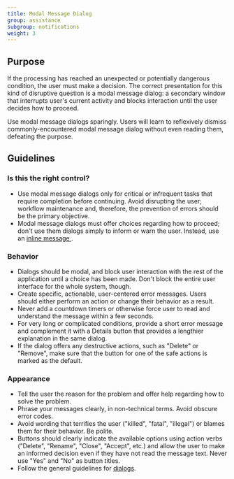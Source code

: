 ```yaml
---
title: Modal Message Dialog
group: assistance
subgroup: notifications
weight: 3
---
```


Purpose
-------

If the processing has reached an unexpected or potentially dangerous
condition, the user must make a decision. The correct presentation for
this kind of disruptive question is a modal message dialog: a secondary
window that interrupts user's current activity and blocks interaction
until the user decides how to proceed.

Use modal message dialogs sparingly. Users will learn to reflexively
dismiss commonly-encountered modal message dialog without even reading
them, defeating the purpose.

Guidelines
----------

### Is this the right control?

-   Use modal message dialogs only for critical or infrequent tasks that
    require completion before continuing. Avoid disrupting the user;
    workflow maintenance and, therefore, the prevention of errors should
    be the primary objective.
-   Modal message dialogs must offer choices regarding how to proceed;
    don't use them dialogs simply to inform or warn the user. Instead,
    use an [inline message ](../inline).

### Behavior

-   Dialogs should be modal, and block user interaction with the rest of
    the application until a choice has been made. Don't block the
    entire user interface for the whole system, though.
-   Create specific, actionable, user-centered error messages. Users
    should either perform an action or change their behavior as a
    result.
-   Never add a countdown timers or otherwise force user to read and
    understand the message within a few seconds.
-   For very long or complicated conditions, provide a short error
    message and complement it with a Details button that provides a
    lengthier explanation in the same dialog.
-   If the dialog offers any destructive actions, such as "Delete" or
    "Remove", make sure that the button for one of the safe actions is
    marked as the default.

### Appearance

-   Tell the user the reason for the problem and offer help regarding
    how to solve the problem.
-   Phrase your messages clearly, in non-technical terms. Avoid obscure
    error codes.
-   Avoid wording that terrifies the user ("killed", "fatal",
    "illegal") or blames them for their behavior. Be polite.
-   Buttons should clearly indicate the available options using action
    verbs ("Delete", "Rename", "Close", "Accept", etc.) and
    allow the user to make an informed decision even if they have not
    read the message text. Never use "Yes" and "No" as button
    titles.
-   Follow the general guidelines for
    [dialogs](../../navigation/dialog).
